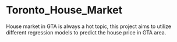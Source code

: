 # Toronto_House_Market
House market in GTA is always a hot topic, this project aims to utilize different regression models to predict the house price in GTA area. 

